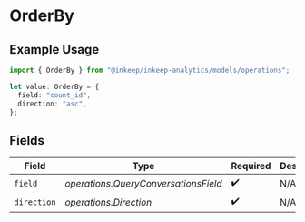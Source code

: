 # OrderBy

## Example Usage

```typescript
import { OrderBy } from "@inkeep/inkeep-analytics/models/operations";

let value: OrderBy = {
  field: "count_id",
  direction: "asc",
};
```

## Fields

| Field                                | Type                                 | Required                             | Description                          |
| ------------------------------------ | ------------------------------------ | ------------------------------------ | ------------------------------------ |
| `field`                              | *operations.QueryConversationsField* | :heavy_check_mark:                   | N/A                                  |
| `direction`                          | *operations.Direction*               | :heavy_check_mark:                   | N/A                                  |